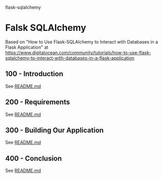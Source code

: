 flask-sqlalchemy
# Falsk SQLAlchemy

Based on "How to Use Flask-SQLAlchemy to Interact with Databases in a Flask Application" at https://www.digitalocean.com/community/tutorials/how-to-use-flask-sqlalchemy-to-interact-with-databases-in-a-flask-application

## 100 - Introduction

See [README.md](./100/README.md)

## 200 - Requirements

See [README.md](./200/README.md)

## 300 - Building Our Application

See [README.md](./300/README.md)

## 400 - Conclusion

See [README.md](./400/README.md)
